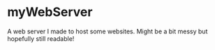 # myWebServer
A web server I made to host some websites. Might be a bit messy but hopefully still readable!

